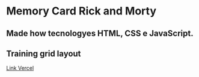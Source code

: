 # Memory Card Rick and Morty 

## Made how tecnologyes HTML, CSS e JavaScript.

## Training grid layout

[Link Vercel](https://memory-card-omega.vercel.app/)